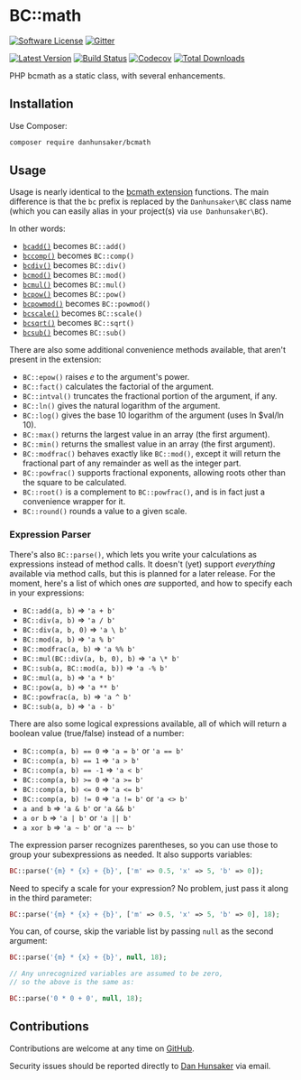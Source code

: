 BC::math
========

[![Software License](https://img.shields.io/packagist/l/danhunsaker/bcmath.svg?style=flat-square)](LICENSE.md)
[![Gitter](https://img.shields.io/gitter/room/danhunsaker/bcmath.svg?style=flat-square)](https://gitter.im/danhunsaker/bcmath)

[![Latest Version](https://img.shields.io/github/release/danhunsaker/bcmath.svg?style=flat-square)](https://github.com/danhunsaker/bcmath/releases)
[![Build Status](https://img.shields.io/travis/danhunsaker/bcmath.svg?style=flat-square)](https://travis-ci.org/danhunsaker/bcmath)
[![Codecov](https://img.shields.io/codecov/c/github/danhunsaker/bcmath.svg?style=flat-square)](https://codecov.io/gh/danhunsaker/bcmath)
[![Total Downloads](https://img.shields.io/packagist/dt/danhunsaker/bcmath.svg?style=flat-square)](https://packagist.org/packages/danhunsaker/bcmath)

PHP bcmath as a static class, with several enhancements.

## Installation ##

Use Composer:

```bash
composer require danhunsaker/bcmath
```

## Usage ##

Usage is nearly identical to the [bcmath extension][] functions.  The main
difference is that the `bc` prefix is replaced by the `Danhunsaker\BC` class
name (which you can easily alias in your project(s) via `use Danhunsaker\BC`).

In other words:

- [`bcadd()`][]    becomes `BC::add()`
- [`bccomp()`][]   becomes `BC::comp()`
- [`bcdiv()`][]    becomes `BC::div()`
- [`bcmod()`][]    becomes `BC::mod()`
- [`bcmul()`][]    becomes `BC::mul()`
- [`bcpow()`][]    becomes `BC::pow()`
- [`bcpowmod()`][] becomes `BC::powmod()`
- [`bcscale()`][]  becomes `BC::scale()`
- [`bcsqrt()`][]   becomes `BC::sqrt()`
- [`bcsub()`][]    becomes `BC::sub()`

There are also some additional convenience methods available, that aren't
present in the extension:

- `BC::epow()` raises _e_ to the argument's power.
- `BC::fact()` calculates the factorial of the argument.
- `BC::intval()` truncates the fractional portion of the argument, if any.
- `BC::ln()` gives the natural logarithm of the argument.
- `BC::log()` gives the base 10 logarithm of the argument (uses ln $val/ln 10).
- `BC::max()` returns the largest value in an array (the first argument).
- `BC::min()` returns the smallest value in an array (the first argument).
- `BC::modfrac()` behaves exactly like `BC::mod()`, except it will return the
  fractional part of any remainder as well as the integer part.
- `BC::powfrac()` supports fractional exponents, allowing roots other than the
  square to be calculated.
- `BC::root()` is a complement to `BC::powfrac()`, and is in fact just a
  convenience wrapper for it.
- `BC::round()` rounds a value to a given scale.

### Expression Parser ###

There's also `BC::parse()`, which lets you write your calculations as
expressions instead of method calls.  It doesn't (yet) support *everything*
available via method calls, but this is planned for a later release.  For the
moment, here's a list of which ones *are* supported, and how to specify each in
your expressions:

- `BC::add(a, b)`                => `'a + b'`
- `BC::div(a, b)`                => `'a / b'`
- `BC::div(a, b, 0)`             => `'a \ b'`
- `BC::mod(a, b)`                => `'a % b'`
- `BC::modfrac(a, b)`            => `'a %% b'`
- `BC::mul(BC::div(a, b, 0), b)` => `'a \* b'`
- `BC::sub(a, BC::mod(a, b))`    => `'a -% b'`
- `BC::mul(a, b)`                => `'a * b'`
- `BC::pow(a, b)`                => `'a ** b'`
- `BC::powfrac(a, b)`            => `'a ^ b'`
- `BC::sub(a, b)`                => `'a - b'`

There are also some logical expressions available, all of which will return a
boolean value (true/false) instead of a number:

- `BC::comp(a, b) == 0`  => `'a = b'` or `'a == b'`
- `BC::comp(a, b) == 1`  => `'a > b'`
- `BC::comp(a, b) == -1` => `'a < b'`
- `BC::comp(a, b) >= 0`  => `'a >= b'`
- `BC::comp(a, b) <= 0`  => `'a <= b'`
- `BC::comp(a, b) != 0`  => `'a != b'` or `'a <> b'`
- `a and b`              => `'a & b'` or `'a && b'`
- `a or b`               => `'a | b'` or `'a || b'`
- `a xor b`              => `'a ~ b'` or `'a ~~ b'`

The expression parser recognizes parentheses, so you can use those to group your
subexpressions as needed.  It also supports variables:

```php
BC::parse('{m} * {x} + {b}', ['m' => 0.5, 'x' => 5, 'b' => 0]);
```

Need to specify a scale for your expression?  No problem, just pass it along in
the third parameter:

```php
BC::parse('{m} * {x} + {b}', ['m' => 0.5, 'x' => 5, 'b' => 0], 18);
```

You can, of course, skip the variable list by passing `null` as the second
argument:

```php
BC::parse('{m} * {x} + {b}', null, 18);

// Any unrecognized variables are assumed to be zero,
// so the above is the same as:

BC::parse('0 * 0 + 0', null, 18);
```

## Contributions ##

Contributions are welcome at any time on [GitHub][].

Security issues should be reported directly to [Dan Hunsaker][] via email.

[bcmath extension]: https://secure.php.net/manual/en/ref.bc.php
[`bcadd()`]: https://secure.php.net/manual/en/function.bcadd.php
[`bccomp()`]: https://secure.php.net/manual/en/function.bccomp.php
[`bcdiv()`]: https://secure.php.net/manual/en/function.bcdiv.php
[`bcmod()`]: https://secure.php.net/manual/en/function.bcmod.php
[`bcmul()`]: https://secure.php.net/manual/en/function.bcmul.php
[`bcpow()`]: https://secure.php.net/manual/en/function.bcpow.php
[`bcpowmod()`]: https://secure.php.net/manual/en/function.bcpowmod.php
[`bcscale()`]: https://secure.php.net/manual/en/function.bcscale.php
[`bcsqrt()`]: https://secure.php.net/manual/en/function.bcsqrt.php
[`bcsub()`]: https://secure.php.net/manual/en/function.bcsub.php
[GitHub]: https://github.com/danhunsaker/bcmath
[Dan Hunsaker]: dan.hunsaker+bcmath@gmail.com
